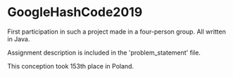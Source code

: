 # GoogleHashCode2019
First participation in such a project made in a four-person group. All written in Java.

Assignment description is included in the 'problem_statement' file. 

This conception took 153th place in Poland.
